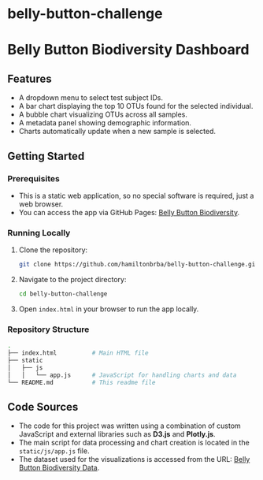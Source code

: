 # belly-button-challenge

# Belly Button Biodiversity Dashboard

## Features

- A dropdown menu to select test subject IDs.
- A bar chart displaying the top 10 OTUs found for the selected individual.
- A bubble chart visualizing OTUs across all samples.
- A metadata panel showing demographic information.
- Charts automatically update when a new sample is selected.

## Getting Started

### Prerequisites

- This is a static web application, so no special software is required, just a web browser.
- You can access the app via GitHub Pages: [Belly Button Biodiversity](https://hamiltonbrba.github.io/belly-button-challenge/).

### Running Locally

1. Clone the repository:
    ```bash
    git clone https://github.com/hamiltonbrba/belly-button-challenge.git
    ```

2. Navigate to the project directory:
    ```bash
    cd belly-button-challenge
    ```

3. Open `index.html` in your browser to run the app locally.

### Repository Structure

```bash
.
├── index.html          # Main HTML file
├── static
│   ├── js
│   │   └── app.js      # JavaScript for handling charts and data
└── README.md           # This readme file
```

## Code Sources

- The code for this project was written using a combination of custom JavaScript and external libraries such as **D3.js** and **Plotly.js**.
- The main script for data processing and chart creation is located in the `static/js/app.js` file.
- The dataset used for the visualizations is accessed from the URL: [Belly Button Biodiversity Data](https://static.bc-edx.com/data/dl-1-2/m14/lms/starter/samples.json).

